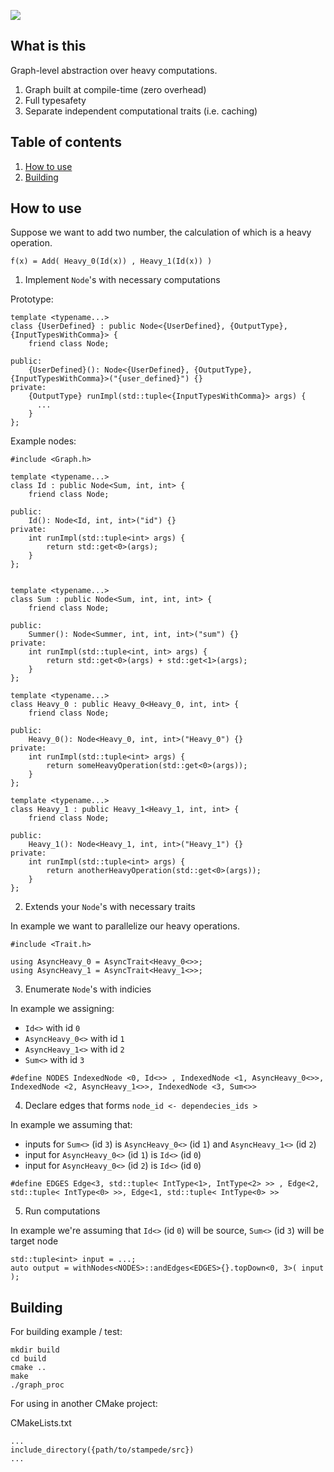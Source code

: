 ![](https://user-images.githubusercontent.com/7226886/113434932-8781e780-93ea-11eb-81ed-7576ca090bcc.png)

## What is this
Graph-level abstraction over heavy computations.
1. Graph built at compile-time (zero overhead)
2. Full typesafety
3. Separate independent computational traits (i.e. caching)

## Table of contents
1. [How to use](#how-to-use)
2. [Building](#building)

## How to use

Suppose we want to add two number, the calculation of which is a heavy operation.

`f(x) = Add( Heavy_0(Id(x)) , Heavy_1(Id(x)) )`

1. Implement `Node`'s with necessary computations

Prototype:
```
template <typename...>
class {UserDefined} : public Node<{UserDefined}, {OutputType}, {InputTypesWithComma}> {
    friend class Node;

public:
    {UserDefined}(): Node<{UserDefined}, {OutputType}, {InputTypesWithComma}>("{user_defined}") {}
private:
    {OutputType} runImpl(std::tuple<{InputTypesWithComma}> args) {
      ...
    }
};

```

Example nodes:
```
#include <Graph.h>

template <typename...>
class Id : public Node<Sum, int, int> {
    friend class Node;

public:
    Id(): Node<Id, int, int>("id") {}
private:
    int runImpl(std::tuple<int> args) {
        return std::get<0>(args);
    }
};


template <typename...>
class Sum : public Node<Sum, int, int, int> {
    friend class Node;

public:
    Summer(): Node<Summer, int, int, int>("sum") {}
private:
    int runImpl(std::tuple<int, int> args) {
        return std::get<0>(args) + std::get<1>(args);
    }
};

template <typename...>
class Heavy_0 : public Heavy_0<Heavy_0, int, int> {
    friend class Node;

public:
    Heavy_0(): Node<Heavy_0, int, int>("Heavy_0") {}
private:
    int runImpl(std::tuple<int> args) {
        return someHeavyOperation(std::get<0>(args));
    }
};

template <typename...>
class Heavy_1 : public Heavy_1<Heavy_1, int, int> {
    friend class Node;

public:
    Heavy_1(): Node<Heavy_1, int, int>("Heavy_1") {}
private:
    int runImpl(std::tuple<int> args) {
        return anotherHeavyOperation(std::get<0>(args));
    }
};
```

2. Extends your `Node`'s with necessary traits

In example we want to parallelize our heavy operations.
```
#include <Trait.h>

using AsyncHeavy_0 = AsyncTrait<Heavy_0<>>;
using AsyncHeavy_1 = AsyncTrait<Heavy_1<>>;
```

3. Enumerate `Node`'s with indicies

In example we assigning:
* `Id<>` with id `0`
* `AsyncHeavy_0<>` with id `1`
* `AsyncHeavy_1<>` with id `2`
* `Sum<>` with id `3`

```
#define NODES IndexedNode <0, Id<>> , IndexedNode <1, AsyncHeavy_0<>>, IndexedNode <2, AsyncHeavy_1<>>, IndexedNode <3, Sum<>>
```

4. Declare edges that forms ` node_id <- dependecies_ids > `

In example we assuming that:
* inputs for `Sum<>` (id `3`) is `AsyncHeavy_0<>` (id `1`) and `AsyncHeavy_1<>` (id `2`)
* input for `AsyncHeavy_0<>` (id `1`) is `Id<>` (id `0`)
* input for `AsyncHeavy_0<>` (id `2`) is `Id<>` (id `0`)
```
#define EDGES Edge<3, std::tuple< IntType<1>, IntType<2> >> , Edge<2, std::tuple< IntType<0> >>, Edge<1, std::tuple< IntType<0> >>
```

5. Run computations

In example we're assuming that `Id<>` (id `0`) will be source, `Sum<>` (id `3`) will be target node
```
std::tuple<int> input = ...;
auto output = withNodes<NODES>::andEdges<EDGES>{}.topDown<0, 3>( input );
```
## Building

For building example / test:
```
mkdir build
cd build
cmake ..
make
./graph_proc
```
For using in another CMake project:

CMakeLists.txt
```
...
include_directory({path/to/stampede/src})
...
```


